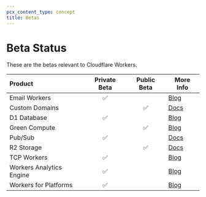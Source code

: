```yaml
---
pcx_content_type: concept
title: Betas
---
```


# Beta Status

These are the betas relevant to Cloudflare Workers.

| Product                  | Private Beta | Public Beta | More Info                                                                   |
| :----------------------- | :----------: | :---------: | --------------------------------------------------------------------------- |
| Email Workers            |      ✅      |             | [Blog](https://blog.cloudflare.com/announcing-route-to-workers/)            |
| Custom Domains           |              |     ✅      | [Docs](/workers/platform/routing/custom-domains/)                           |
| D1 Database              |      ✅      |             | [Blog](https://blog.cloudflare.com/introducing-d1/)                         |
| Green Compute            |              |     ✅      | [Blog](https://blog.cloudflare.com/earth-day-2022-green-compute-open-beta/) |
| Pub/Sub                  |      ✅      |             | [Docs](/pub-sub)                                                            |
| R2 Storage               |              |     ✅      | [Docs](/r2)                                                                 |
| TCP Workers              |      ✅      |             | [Blog](https://blog.cloudflare.com/introducing-socket-workers/)             |
| Workers Analytics Engine |      ✅      |             | [Blog](https://blog.cloudflare.com/workers-analytics-engine/)               |
| Workers for Platforms    |      ✅      |             | [Blog](https://blog.cloudflare.com/workers-for-platforms/)                  |
